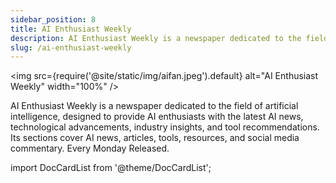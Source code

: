 ```yaml
---
sidebar_position: 8
title: AI Enthusiast Weekly
description: AI Enthusiast Weekly is a newspaper dedicated to the field of artificial intelligence, designed to provide AI enthusiasts with the latest AI news, technological advancements, industry insights, and tool recommendations. Its sections cover AI news, articles, tools, resources, and social media commentary. Every Monday Released.
slug: /ai-enthusiast-weekly
---
```


<img
src={require('@site/static/img/aifan.jpeg').default}
alt="AI Enthusiast Weekly"
width="100%"
/>

AI Enthusiast Weekly is a newspaper dedicated to the field of artificial intelligence, designed to provide AI enthusiasts with the latest AI news, technological advancements, industry insights, and tool recommendations. Its sections cover AI news, articles, tools, resources, and social media commentary. Every Monday Released.

import DocCardList from '@theme/DocCardList';

<DocCardList />